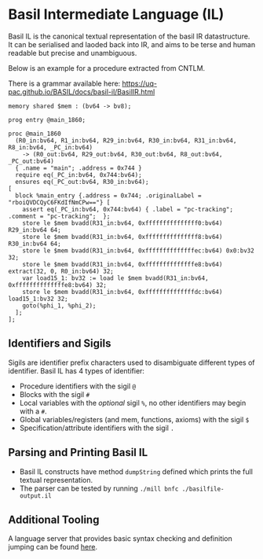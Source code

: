 
# Basil Intermediate Language (IL)

Basil IL is the canonical textual representation of the basil IR datastructure.
It can be serialised and laoded back into IR, and aims to be terse and human readable but precise and unambiguous.

Below is an example for a procedure extracted from CNTLM.

There is a grammar available here: https://uq-pac.github.io/BASIL/docs/basil-il/BasilIR.html

```
memory shared $mem : (bv64 -> bv8);

prog entry @main_1860;

proc @main_1860
  (R0_in:bv64, R1_in:bv64, R29_in:bv64, R30_in:bv64, R31_in:bv64, R8_in:bv64, _PC_in:bv64)
    -> (R0_out:bv64, R29_out:bv64, R30_out:bv64, R8_out:bv64, _PC_out:bv64)
  { .name = "main"; .address = 0x744 }
  require eq(_PC_in:bv64, 0x744:bv64);
  ensures eq(_PC_out:bv64, R30_in:bv64);
[
  block %main_entry {.address = 0x744; .originalLabel = "rboiQVDCQyC6FKdIfNmCPw=="} [
    assert eq(_PC_in:bv64, 0x744:bv64) { .label = "pc-tracking"; .comment = "pc-tracking";  };
    store le $mem bvadd(R31_in:bv64, 0xfffffffffffffff0:bv64) R29_in:bv64 64;
    store le $mem bvadd(R31_in:bv64, 0xfffffffffffffff8:bv64) R30_in:bv64 64;
    store le $mem bvadd(R31_in:bv64, 0xffffffffffffffec:bv64) 0x0:bv32 32;
    store le $mem bvadd(R31_in:bv64, 0xffffffffffffffe8:bv64) extract(32, 0, R0_in:bv64) 32;
    var load15_1: bv32 := load le $mem bvadd(R31_in:bv64, 0xffffffffffffffe8:bv64) 32;
    store le $mem bvadd(R31_in:bv64, 0xffffffffffffffdc:bv64) load15_1:bv32 32;
    goto(%phi_1, %phi_2);
  ];
];
```


## Identifiers and Sigils

Sigils are identifier prefix characters used to disambiguate different types of identifier. Basil IL has 4 types of identifier:

- Procedure identifiers with the sigil `@`
- Blocks with the sigil `#`
- Local variables with the _optional_ sigil `%`, no other identifiers may begin with a `#`.
- Global variables/registers (and mem, functions, axioms) with the sigil `$`
- Specification/attribute identifiers with the sigil `.`

## Parsing and Printing Basil IL

- Basil IL constructs have method `dumpString` defined which prints the full textual representation.
- The parser can be tested by running `./mill bnfc ./basilfile-output.il`

## Additional Tooling

A language server that provides basic syntax checking and definition jumping can be found [here](https://github.com/ailrst/basls).

